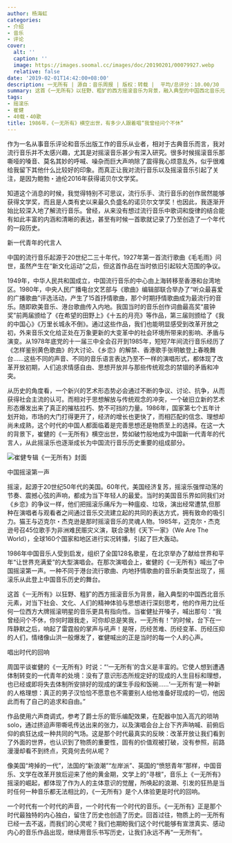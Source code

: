 ```yaml
---
author: 杨海虹
categories:
- 介绍
- 音乐
- 评论
cover:
  alt: ''
  caption: ''
  image: https://images.soomal.cc/images/doc/20190201/00079927.webp
  relative: false
date: '2019-02-01T14:42:00+08:00'
description: 一无所有 | 源自：音乐周报 | 版权：转载 |  平均/总评分：10.00/30
summary: 这首《一无所有》以狂野、粗犷的西方摇滚音乐为背景，融入典型的中国西北音乐元素，对当下社会、文化、人们的精神体验与思想进行深刻思考，他的作用力比任何一位西方大牌摇滚明星的音乐更具有指向性……
tags:
- 摇滚乐
- 崔健
- 40载・40歌
title: 1986年，《一无所有》横空出世，有多少人跟着唱“我曾经问个不休”
---
```


作为一名从事音乐评论和音乐出版工作的音乐从业者，相对于古典音乐而言，我对流行音乐并不太感兴趣，尤其是对摇滚音乐甚少有深入研究。很多时候摇滚音乐那嘶哑的嗓音、莫名其妙的呼喊、噪杂而巨大声响除了震得我心烦意乱外，似乎很难给我留下其他什么比较好的印象。而真正让我对流行音乐以及摇滚音乐引起了关注，是因为鲍勃・迪伦2016年获得诺贝尔文学奖。

知道这个消息的时候，我觉得特别不可思议，流行乐手、流行音乐的创作居然能够获得文学奖，而且是人类有史以来最久负盛名的诺贝尔文学奖！也因此，我逐渐开始比较深入地了解流行音乐。曾经，从来没有想过流行音乐中歌词和旋律的结合能有如此丰富的内涵和清晰的表达，甚至有时候一首歌就记录了乃至创造了一个年代的一段历史。

新一代青年的代言人

中国的流行音乐起源于20世纪二三十年代，1927年第一首流行歌曲《毛毛雨》问世，虽然产生在“新文化运动”之后，但这首作品在当时依旧引起较大范围的争议。

1949年，中华人民共和国成立，中国流行音乐的中心由上海转移至香港和台湾地区。1980年，中央人民广播电台文艺部与《歌曲》编辑部联合举办了“听众最喜爱的广播歌曲”评选活动，产生了15首抒情歌曲，那个时期抒情歌曲成为最流行的音乐。随即欧美音乐、港台歌曲传入内地。我国当时的音乐创作词曲最高奖“晨钟奖”前两届颁给了《在希望的田野上》《十五的月亮》等作品，第三届则颁给了《我的中国心》《万里长城永不倒》。通过这些作品，我们也能明显感受到改革开放之初，外来音乐文化给正处在万象更新的大变革中的社会环境所带来的影响、矛盾与演变。从1978年底党的十一届三中全会召开到1985年，短短7年间流行音乐经历了《怎样鉴别黄色歌曲》的大讨论、《乡恋》的解禁、香港歌手张明敏登上春晚舞台……这些不同的声音、不同的音乐语言表达乃至不一样的演唱形式，都体现了改革开放初期，人们追求情感自由、思想开放并与那些传统观念的禁锢的矛盾和冲突。

从历史的角度看，一个新兴的艺术形态势必会通过不断的争议、讨论、抗争，从而获得社会主流的认可。而相对于思想解放与传统观念的冲突，一个破旧立新的艺术形态爆发出来了真正的摧枯拉朽、势不可挡的力量。1986年，国家第七个五年计划开始，市场的大门打得更开了，经济的增长也更快了，而相匹配的信念、理想却尚未成熟，这个时代的中国人都面临着是完善思想还是物质至上的选择。在这一大的背景下，崔健的《一无所有》横空出世，势如破竹般地成为中国新一代青年的代言人，从此摇滚乐也逐渐成长为中国流行音乐历史重要的组成部分。

![崔健专辑《一无所有》封面](https://images.soomal.cc/images/doc/20190201/00079927.webp)





中国摇滚第一声

摇滚，起源于20世纪50年代的美国。60年代，美国经济复苏，摇滚乐强悍动荡的节奏、震撼心弦的声响，都成为当下年轻人的最爱。当时的美国音乐界如同我们对《乡恋》的争议一样，他们把摇滚乐痛斥为一种瘟疫、垃圾，演出经常遭禁,但那种在演唱者与观看者之间通过音乐交流建立起的共同的表达方式，拥有致命的吸引力。猫王与迈克尔・杰克逊是那时摇滚音乐的灵魂人物。1985年，迈克尔・杰克逊号召45位歌手为非洲难民赈灾义演，联合录制《天下一家》（We Are The World），全球160个国家和地区进行实况转播，引起了巨大轰动。

1986年中国音乐人受到启发，组织了全国128名歌星，在北京举办了献给世界和平年“让世界充满爱”的大型演唱会。在那次演唱会上，崔健的《一无所有》喊出了中国摇滚第一声。一种不同于港台流行歌曲、内地抒情歌曲的音乐新类型出现了，摇滚乐从此登上中国音乐历史的舞台。

这首《一无所有》以狂野、粗犷的西方摇滚音乐为背景，融入典型的中国西北音乐元素，对当下社会、文化、人们的精神体验与思想进行深刻思考，他的作用力比任何一位西方大牌摇滚明星的音乐更具有指向性。当崔健扯开嗓子，喊出那句：“我曾经问个不休，你何时跟我走，可你却总是笑我，一无所有！”的时候，台下在一阵静默之后，响起了雷霆般的掌声与吼声！是呀，历经苦难、历经变革、历经压抑的人们，情绪像山洪一般爆发了，崔健喊出的正是当时的每一个人的心声。

唱出时代的回响

周国平谈崔健的《一无所有》时说：“‘一无所有’的含义是丰富的。它使人想到遭遇体制转变的一代青年的处境：没有了意识形态所规定好的现成的人生目标和理想，也已经或即将失去体制所安排好的现成的谋生手段和饭碗……‘一无所有’是一种新的人格理想：真正的男子汉恰恰不愿意也不需要别人给他准备好现成的一切，他因此而有了自己的追求和自由。”

作品使用六声商调式，参考了爵士乐的管乐编配效果，在配器中加入高亢的唢呐solo，通过挤迫声带嘶吼传达出来的张力，以及演唱会台上台下齐声呐喊、前俯后仰的疯狂达成一种共同的气场。这是那个时代最真实的反映：改革开放让我们看到了外面的世界，也认识到了物质的重要性，固有的价值观被打破，没有参照，前路漫漫却看不到终点，究竟何去何从呢？

像美国“垮掉的一代”，法国的“新浪潮”“左岸派”、英国的“愤怒青年”那样，中国音乐、文学在改革开放后迎来了他的黄金期，文学上的“寻根”，音乐上《一无所有》摇滚的崛起，都体现了作为人的主体意识的觉醒，所唤起的浪潮、引发的狂热是当时任何一种音乐都无法相比的，《一无所有》是个人体验更是时代的回响。

一个时代有一个时代的声音，一个时代有一个时代的音乐。《一无所有》正是那个时代最独特的内心独白，留住了历史也创造了历史。回首过往，物质上的一无所有已经一去不返，而我们的心灵呢？我们也期盼我们这个时代能够有宣泄真实、感动内心的音乐作品出现，继续用音乐书写历史，让我们永远不再“一无所有”。